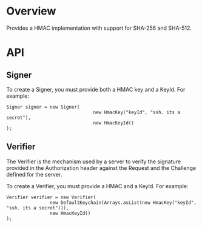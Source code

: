 Overview
========

Provides a HMAC implementation with support for SHA-256 and SHA-512.


API
===

Signer
------

To create a Signer, you must provide both a HMAC key and a KeyId. For example:

    Signer signer = new Signer(
                                    new HmacKey("keyId", "ssh. its a secret"),
                                    new HmacKeyId()
    );

Verifier
--------

The Verifier is the mechanism used by a server to verify the signature provided in
the Authorization header against the Request and the Challenge defined for the server.

To create a Verifier, you must provide a HMAC and a KeyId. For example:

    Verifier verifier = new Verifier(
                    new DefaultKeychain(Arrays.asList(new HmacKey("keyId", "ssh. its a secret"))),
                    new HmacKeyId()
    );
            